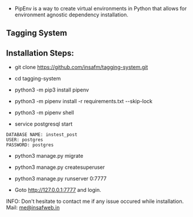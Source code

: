 * PipEnv is a way to create virtual environments in Python that allows for environment agnostic dependency installation.


Tagging System
--------------------------------------------------------


Installation Steps:
-----------------------------
- git clone https://github.com/insafm/tagging-system.git

- cd tagging-system

- python3 -m pip3 install pipenv

- python3 -m pipenv install -r requirements.txt --skip-lock

- python3 -m pipenv shell

- service postgresql start
~~~~~~~~~~~~~~~~~~~~~~~~~~~~~~~~~~~~~~
DATABASE NAME: instest_post
USER: postgres
PASSWORD: postgres
~~~~~~~~~~~~~~~~~~~~~~~~~~~~~~~~~~~~~~

- python3 manage.py migrate

- python3 manage.py createsuperuser

- python3 manage.py runserver 0:7777

- Goto http://127.0.0.1:7777 and login.

INFO: Don't hesitate to contact me if any issue occured while installation. Mail: me@insafweb.in
